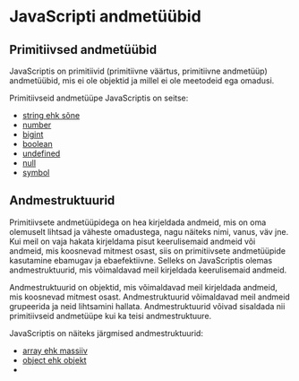 # JavaScripti andmetüübid

## Primitiivsed andmetüübid

JavaScriptis on primitiivid (primitiivne väärtus, primitiivne andmetüüp) andmetüübid, mis ei ole objektid ja millel ei ole meetodeid ega omadusi.

Primitiivseid andmetüüpe JavaScriptis on seitse:

- [string ehk sõne](../string/about.md)
- [number](../number/about.md)
- [bigint](../bigint/about.md)
- [boolean](../boolean/about.md)
- [undefined](../undefined/about.md)
- [null](../null/about.md)
- [symbol](../symbol/about.md)

## Andmestruktuurid

Primitiivsete andmetüüpidega on hea kirjeldada andmeid, mis on oma olemuselt lihtsad ja väheste omadustega, nagu näiteks nimi, vanus, väv jne. Kui meil on vaja hakata kirjeldama pisut keerulisemaid andmeid või andmeid, mis koosnevad mitmest osast, siis on primitiivsete andmetüüpide kasutamine ebamugav ja ebaefektiivne. Selleks on JavaScriptis olemas andmestruktuurid, mis võimaldavad meil kirjeldada keerulisemaid andmeid.

Andmestruktuurid on objektid, mis võimaldavad meil kirjeldada andmeid, mis koosnevad mitmest osast. Andmestruktuurid võimaldavad meil andmeid grupeerida ja neid lihtsamini hallata. Andmestruktuurid võivad sisaldada nii primitiivseid andmetüüpe kui ka teisi andmestruktuure.

JavaScriptis on näiteks järgmised andmestruktuurid:

- [array ehk massiiv](../array/about.md)
- [object ehk objekt](../object/about.md)
- 
